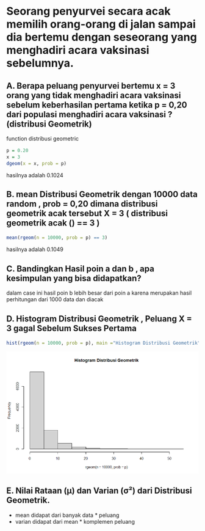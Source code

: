 # Seorang penyurvei secara acak memilih orang-orang di jalan sampai dia bertemu dengan seseorang yang menghadiri acara vaksinasi sebelumnya.

## A. Berapa peluang penyurvei bertemu x = 3 orang yang tidak menghadiri acara vaksinasi sebelum keberhasilan pertama ketika p = 0,20 dari populasi menghadiri acara vaksinasi ? (distribusi Geometrik)

function distribusi geometric
```r
p = 0.20
x = 3
dgeom(x = x, prob = p)
```
hasilnya adalah 0.1024

## B. mean Distribusi Geometrik dengan 10000 data random , prob = 0,20 dimana distribusi geometrik acak tersebut X = 3 ( distribusi geometrik acak () == 3 )
```r
mean(rgeom(n = 10000, prob = p) == 3)
```
hasilnya adalah 0.1049

## C. Bandingkan Hasil poin a dan b , apa kesimpulan yang bisa didapatkan?
dalam case ini hasil poin b lebih besar dari poin a karena merupakan hasil perhitungan dari 1000 data dan diacak

## D. Histogram Distribusi Geometrik , Peluang X = 3 gagal Sebelum Sukses Pertama
```r
hist(rgeom(n = 10000, prob = p), main ="Histogram Distribusi Geometrik")
```
![image](Dist_geometric.png)

## E. Nilai Rataan (μ) dan Varian (σ²) dari Distribusi Geometrik.
- mean didapat dari banyak data * peluang
- varian didapat dari mean * komplemen peluang 
